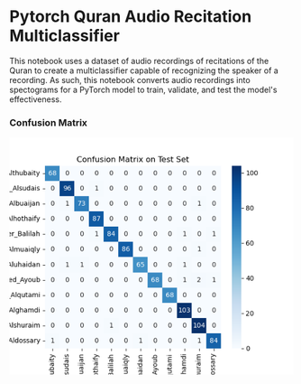 # Pytorch Quran Audio Recitation Multiclassifier
This notebook uses a dataset of audio recordings of recitations of the Quran to create a multiclassifier capable of recognizing the speaker of a recording. As such, this notebook converts audio recordings into spectograms for a PyTorch model to train, validate, and test the model's effectiveness.



### Confusion Matrix

![Confusion Matrix](confusion_matrix.png)

